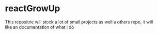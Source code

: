 # reactGrowUp
This repositrie will stock a lot of small projects as well a others repo, it will like an documentation of what i do
